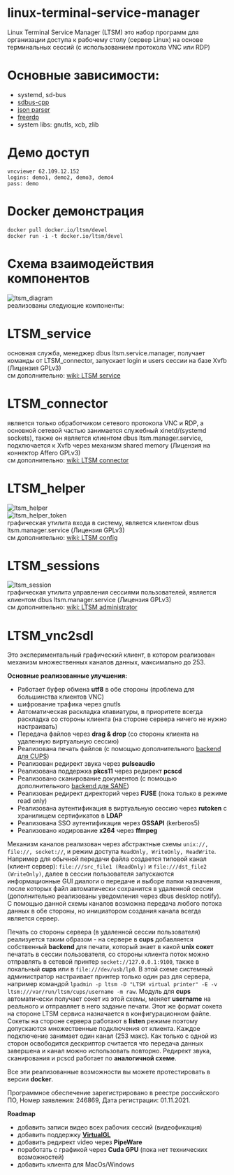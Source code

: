 # linux-terminal-service-manager
Linux Terminal Service Manager (LTSM) это набор программ для организации доступа к рабочему столу (сервер Linux) на основе терминальных сессий (с использованием протокола VNC или RDP)

# Основные зависимости:  
  - systemd, sd-bus  
  - [sdbus-cpp](https://github.com/Kistler-Group/sdbus-cpp)  
  - [json parser](https://github.com/zserge/jsmn)  
  - [freerdp](https://github.com/FreeRDP/FreeRDP)  
  - system libs: gnutls, xcb, zlib  

# Демо доступ
```
vncviewer 62.109.12.152
logins: demo1, demo2, demo3, demo4
pass: demo
```

# Docker демонстрация
```
docker pull docker.io/ltsm/devel
docker run -i -t docker.io/ltsm/devel
```

# Схема взаимодействия компонентов
![ltsm_diagram](https://user-images.githubusercontent.com/8620726/118247282-884e7480-b492-11eb-92a8-d8db95656eee.png)  
реализованы следующие компоненты:

# LTSM_service
основная служба, менеджер dbus ltsm.service.manager, получает команды от LTSM_connector, запускает login и users сессии на базе Xvfb (Лицензия GPLv3)  
см дополнительно: [wiki: LTSM service](https://github.com/AndreyBarmaley/linux-terminal-service-manager/wiki/LTSM-service)  

# LTSM_connector
является только обработчиком сетевого протокола VNC и RDP, а основной сетевой частью занимается служебный xinetd/(systemd sockets), также он является клиентом dbus ltsm.manager.service, подключается к Xvfb через механизм shared memory (Лицензия на коннектор Affero GPLv3)  
см дополнительно: [wiki: LTSM connector](https://github.com/AndreyBarmaley/linux-terminal-service-manager/wiki/LTSM-connector)  

# LTSM_helper
![ltsm_helper](https://user-images.githubusercontent.com/8620726/123924335-66914a00-d979-11eb-9025-9d6bcf3fa250.png)  
![ltsm_helper_token](https://user-images.githubusercontent.com/8620726/202207854-c9c01fa6-4654-416e-a11e-c8b8772a3905.png)  
графическая утилита входа в систему, является клиентом dbus ltsm.manager.service (Лицензия GPLv3)  
см дополнительно: [wiki: LTSM config](https://github.com/AndreyBarmaley/linux-terminal-service-manager/wiki/LTSM-config-(full-description))  

# LTSM_sessions
![ltsm_session](https://user-images.githubusercontent.com/8620726/119793454-23e5d900-bec6-11eb-9978-ee31f44360ae.png)  
графическая утилита управления сессиями пользователей, является клиентом dbus ltsm.manager.service (Лицензия GPLv3)  
см дополнительно: [wiki: LTSM administrator](https://github.com/AndreyBarmaley/linux-terminal-service-manager/wiki/LTSM-administrator)  

# LTSM_vnc2sdl 
Это экспериментальный графический клиент, в котором реализован механизм множественных каналов данных, максимально до 253.  

**Основные реализованные улучшения:**
* Работает буфер обмена **utf8** в обе стороны (проблема для большинства клиентов VNC)
* шифрование трафика через gnutls
* Автоматическая раскладка клавиатуры, в приоритете всегда раскладка со стороны клиента (на стороне сервера ничего не нужно настраивать)
* Передача файлов через **drag & drop** (со стороны клиента на удаленную виртуальную сессию)
* Реализована печать файлов (с помощью дополнительного [backend для CUPS](https://github.com/AndreyBarmaley/linux-terminal-service-manager/tree/main/src/cups_backend))
* Реализован редирект звука через **pulseaudio**
* Реализована поддержка **pkcs11** через редирект **pcscd**
* Реализовано сканирование документов (с помощью дополнительного [backend для SANE](https://github.com/AndreyBarmaley/linux-terminal-service-manager/tree/main/src/sane_backend))
* Реализован редирект директорий через **FUSE** (пока только в режиме read only)
* Реализована аутентификация в виртуальную сессию через **rutoken** с хранилищем сертификатов в **LDAP**
* Реализована SSO аутентификация через **GSSAPI** (kerberos5)
* Реализовано кодирование **x264** через **ffmpeg**
 
Механизм каналов реализован через абстрактные схемы ```unix://, file://, socket://```, и режим доступа ```ReadOnly, WriteOnly, ReadWrite```.  
Например для обычной передачи файла создается типовой канал (клиент сервер): ```file:///src_file1 (ReadOnly)``` и ```file:///dst_file2 (WriteOnly)```, далее в сессии пользователя запускаются информационные GUI диалоги о передаче и выборе папки назначения, после которых файл автоматически сохранится в удаленной сессии (дополнительно реализованы уведомления через dbus desktop notify).  
C помощью данной схемы каналов возможна передача любого потока данных в обе стороны, но инициатором создания канала всегда является сервер.  

Печать со стороны сервера (в удаленной сессии пользователя) реализуется таким образом - на сервере в **cups** добавляется собственный **backend** для печати, который знает в какой **unix сокет** печатать в сессии пользователя, со стороны клиента поток можно отправлять в сетевой принтер ```socket://127.0.0.1:9100```, также в локальный **cups** или в ```file:///dev/usb/lp0```. В этой схеме системный администратор настраивает принтер только один раз для сервера, например командой ```lpadmin -p ltsm -D "LTSM virtual printer" -E -v ltsm:///var/run/ltsm/cups/username -m raw```. Модуль для **cups** автоматически получает сокет из этой схемы, меняет **username** на реального и отправляет в него задание печати. Этот же формат сокета на стороне LTSM сервиса  назначается в конфигурационном файле. Сокеты на стороне сервера работают в **listen** режиме поэтому допускаются множественные подключения от клиента. Каждое подключение занимает один канал (253 макс). Как только с одной из сторон освободится дескриптор считается что передача данных завершена и канал можно использовать повторно. Редирект звука, сканирования и pcscd работает по **аналогичной схеме**.

Все эти реализованные возможности вы можете протестировать в версии **docker**.  

Программное обеспечение зарегистрировано в реестре российского ПО, Номер заявления: 246869, Дата регистрации: 01.11.2021.  

**Roadmap**
* добавить записи видео всех рабочих сессий (видеофикация)
* добавить поддержку [**VirtualGL**](https://virtualgl.org/)
* добавить редирект video через **PipeWare**
* поработать с графикой через **Cuda GPU** (пока нет технических возможностей)
* добавить клиента для MacOs/Windows
